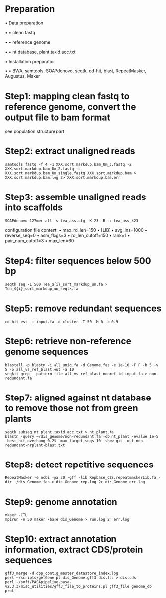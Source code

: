 # Preparation
•	Data preparation

•	•	clean fastq

•	•	reference genome

•	•	nt database, plant.taxid.acc.txt

•	Installation preparation

•	•	BWA, samtools, SOAPdenovo, seqtk, cd-hit, blast, RepeatMasker, Augustus, Maker

# Step1: mapping clean fastq to reference genome, convert the output file to bam format

see population structure part

# Step2: extract unaligned reads
```
samtools fastq -f 4 -1 XXX.sort.markdup.bam_Um_1.fastq -2 XXX.sort.markdup.bam_Um_2.fastq -s XXX.sort.markdup.bam_Um_single.fastq XXX.sort.markdup.bam > XXX.sort.markdup.bam.log 2> XXX.sort.markdup.bam.err
```

# Step3: assemble unaligned reads into scaffolds
```
SOAPdenovo-127mer all -s tea_ass.ctg -K 23 -R -o tea_ass_k23
```
configuration file content:
•	max_rd_len=150
•	[LIB]
•	avg_ins=1000
•	reverse_seq=0
•	asm_flags=3
•	rd_len_cutoff=150
•	rank=1
•	pair_num_cutoff=3
•	map_len=60

# Step4: filter sequences below 500 bp
```
seqtk seq -L 500 Tea_${i}_sort_markdup_un.fa > Tea_${i}_sort_markdup_un_seqtk.fa
```

# Step5: remove redundant sequences
```
cd-hit-est -i input.fa –o cluster -T 50 -M 0 -c 0.9
```

# Step6: retrieve non-reference genome sequences
```
blastall -p blastn -i all_uniq.fa -d Genome.fas -e 1e-10 -F F -b 5 -v 5 -o all_vs_ref_blast.out -a 10
seqkit grep --pattern-file all_vs_ref_blast_nonref.id input.fa > non-redundant.fa
```
# Step7: aligned against nt database to remove those not from green plants
```
seqtk subseq nt plant.taxid.acc.txt > nt_plant.fa
blastn -query ~/dis_genome/non-redundant.fa -db nt_plant -evalue 1e-5 -best_hit_overhang 0.25 -max_target_seqs 10 -show_gis -out non-redundant-nrplant-blast.txt
```

# Step8: detect repetitive sequences
```
RepeatMasker -e ncbi -pa 30 -gff -lib Repbase_CSS.repeatmaskerLib.fa -dir ./dis_Genome.fas > dis_Genome_rep.log 2> dis_Genome_err.log
```

# Step9: genome annotation
```
mkaer -CTL
mpirun -n 50 maker -base dis_Genome > run.log 2> err.log
```

# Step10: extract annotation information, extract CDS/protein sequences
```
gff3_merge -d dpp_contig_master_datastore_index.log
perl ~/scripts/getGene.pl dis_Genome.gff3 dis.fas > dis.cds
perl ~/soft/PASApipeline-pasa-v2.3.3/misc_utilities/gff3_file_to_proteins.pl gff3_file genome_db prot
```

